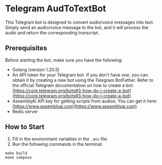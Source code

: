 # Telegram AudToTextBot

This Telegram bot is designed to convert audio/voice messages into text. Simply send an audio/voice message to the bot, and it will process the audio and return the corresponding transcript.

## Prerequisites

Before starting the bot, make sure you have the following:

- Golang (version 1.20.5)
- An API token for your Telegram bot. If you don't have one, you can obtain it by creating a new bot using the Telegram BotFather. Refer to the official Telegram documentation on how to create a bot: [https://core.telegram.org/bots#3-how-do-i-create-a-bot](https://core.telegram.org/bots#3-how-do-i-create-a-bot)
- AssemblyAI API key for getting scripts from audios. You can get it here: [https://www.assemblyai.com](https://www.assemblyai.com)
- Redis server

## How to Start

1. Fill in the environment variables in the `.env` file.
2. Run the following commands in the terminal:
```
make build
make compose
```